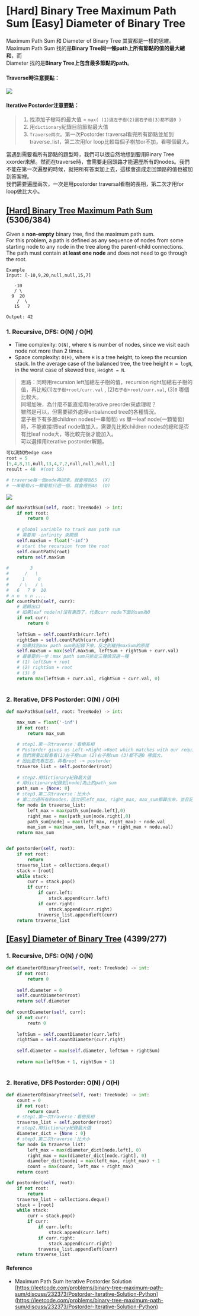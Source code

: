 # \[Hard\] Binary Tree Maximum Path Sum \[Easy\] Diameter of Binary Tree

Maximum Path Sum 和 Diameter of Binary Tree 其實都是一樣的思維。  
Maximum Path Sum 找的是**Binary Tree同一條path上所有節點的值的最大總和**，而  
Diameter 找的是**Binary Tree上包含最多節點的path**。

#### Traverse時注意要點：

![](../../.gitbook/assets/maxpathsum.jpg)

#### Iterative Postorder注意要點：

> 1. 找添加子樹時的最大值 = `max( (1)選左子樹(2)選右子樹(3)都不選0 )` 
> 2. 用`dictionary`紀錄目前節點最大值
> 3. `Traverse兩次`。第一次Postorder traversal看完所有節點並加到traverse\_list，第二次用for loop比較每個子樹加or不加，看哪個最大。

當遇到需要看所有節點的題型時，我們可以很自然地想到要用Binary Tree xxorder來解。然而在traverse時，會需要走回頭路才能遍歷所有的nodes。我們不能在第一次遍歷的時候，就把所有答案加上去，這樣會造成走回頭路的值也被加到答案裡。  
我們需要遍歷兩次，一次是用postorder traversal看樹的長相，第二次才用for loop做比大小。

## [\[Hard\] Binary Tree Maximum Path Sum](https://leetcode.com/problems/binary-tree-maximum-path-sum/)          \(5306/384\)

Given a **non-empty** binary tree, find the maximum path sum.  
For this problem, a path is defined as any sequence of nodes from some starting node to any node in the tree along the parent-child connections.   
The path must contain **at least one node** and does not need to go through the root.

```text
Example
Input: [-10,9,20,null,null,15,7]

   -10
   / \
  9  20
    /  \
   15   7

Output: 42
```

### 1. Recursive, DFS:   O\(N\) / O\(H\)

* Time complexity: `O(N)`, where `N` is number of nodes, since we visit each node not more than 2 times.
* Space complexity: `O(H)`, where `H` is a tree height, to keep the recursion stack. In the average case of the balanced tree, the tree height `H = logN`, in the worst case of skewed tree, `Height = N`.

> 思路：同時用recursion left加總左子樹的值，recursion right加總右子樹的值，再比較\(1\)`左子樹+root/curr.val` , \(2\)`右子樹+root/curr.val`, \(3\)`0` 哪個比較大。  
> 同場加映，為什麼不能直接用iterative preorder來處理呢？  
> 雖然是可以，但需要額外處理unbalanced tree的各種情況。  
> 當子樹下有多層children nodes\(一串葡萄\) vs 單一leaf node\(一顆葡萄\) 時，不能直接把leaf node值加入，需要先比較children nodes的總和是否有比leaf node大，等比較完後才能加入。  
> 可以選擇用iterative postorder解題。

```python
可以測試的edge case
root = 5
[5,4,8,11,null,13,4,7,2,null,null,null,1]
result = 48  #(not 55)

# traverse每一個node再回來，就會得到55  (X)
# 一串葡萄vs一顆葡萄只選一個，就會得到48  (O)
```

![](../../.gitbook/assets/max_path_sum.jpg)

```python
def maxPathSum(self, root: TreeNode) -> int:
    if not root:
        return 0
        
    # global variable to track max path sum
    # 需要用 -infinity 來開頭
    self.maxSum = float('-inf')
    # start the recursion from the root
    self.countPath(root)
    return self.maxSum
    
#        3
#      /   \
#     1     8
#    / \   / \
#   6   7 9  10
# n n  n n ....
def countPath(self, curr):
    # 遞歸出口
    # 如果leaf node(n)沒有東西了，代表curr node下面的sum為0
    if not curr:
        return 0
        
    leftSum = self.countPath(curr.left)
    rightSum = self.countPath(curr.right)
    # 如果找到max path sum則記錄下來，反之則維持maxSum的原樣
    self.maxSum = max(self.maxSum, leftSum + rightSum + curr.val)
    # 最重要的一步：max path sum只能從三種情況選一種
    # (1) leftSum + root
    # (2) rightSum + root
    # (3) 0
    return max(leftSum + curr.val, rightSum + curr.val, 0)
    
```

### 2. Iterative, DFS Postorder: O\(N\) / O\(H\)

```python
def maxPathSum(self, root: TreeNode) -> int:

    max_sum = float('-inf')
    if not root:
        return max_sum
        
    # step1.第一次traverse：看樹長相
    # Postorder gives us Left->Right->Root which matches with our requirement
    # 我們需要比較看看(1)左子樹sum (2)右子樹sum (3)都不選0 哪個大，
    # 因此要先看左右，再看root -> postorder
    traverse_list = self.postorder(root)
    
    # step2.用dictionary紀錄最大值
    # 用dictionary紀錄到[node]為止的path_sum
    path_sum = {None: 0}
    # step3.第二次traverse：比大小
    # 第二次過所有的nodes，這次把left_max, right_max, max_sum都算出來，並且記錄到path_sum上。
    for node in traverse_list:
        left_max = max(path_sum[node.left],0)
        right_max = max(path_sum[node.right],0)
        path_sum[node] = max(left_max, right_max) + node.val
        max_sum = max(max_sum, left_max + right_max + node.val)       
    return max_sum


def postorder(self, root):
    if not root:
        return
    traverse_list = collections.deque()
    stack = [root]
    while stack:
        curr = stack.pop()
        if curr:
            if curr.left:
                stack.append(curr.left)
            if curr.right:
                stack.append(curr.right)
            traverse_list.appendleft(curr)
    return traverse_list
```

## [\[Easy\] Diameter of Binary Tree](https://leetcode.com/problems/diameter-of-binary-tree/)      \(4399/277\)

### 1. Recursive, DFS:      O\(N\) / O\(N\)

```python
def diameterOfBinaryTree(self, root: TreeNode) -> int:
    if not root:
        return 0
        
    self.diameter = 0
    self.countDiameter(root)
    return self.diameter
    
def countDiameter(self, curr):
    if not curr:
        reutn 0
    
    leftSum = self.countDiameter(curr.left)
    rightSum = self.countDiameter(curr.right)
    
    self.diameter = max(self.diameter, leftSum + rightSum)
    
    return max(leftSum + 1, rightSum + 1)
    
```

### 2. Iterative, DFS Postorder:   O\(N\) / O\(H\)

```python
def diameterOfBinaryTree(self, root: TreeNode) -> int:
    count = 0
    if not root:
        return count
    # step1.第一次traverse：看樹長相
    traverse_list = self.postorder(root)
    # step2.用dictionary紀錄最大值
    diameter_dict = {None : 0}
    # step3.第二次traverse：比大小
    for node in traverse_list:
        left_max = max(diameter_dict[node.left], 0)
        right_max = max(diameter_dict[node.right], 0)            
        diameter_dict[node] = max(left_max, right_max) + 1
        count = max(count, left_max + right_max)
    return count

def postorder(self, root):
    if not root:
        return
    traverse_list = collections.deque()
    stack = [root]
    while stack:
        curr = stack.pop()
        if curr:
            if curr.left:
                stack.append(curr.left)
            if curr.right:
                stack.append(curr.right)
            traverse_list.appendleft(curr)
    return traverse_list
```

#### Reference

* Maximum Path Sum Iterative Postorder Solution [https://leetcode.com/problems/binary-tree-maximum-path-sum/discuss/232373/Postorder-Iterative-Solution-Python](https://leetcode.com/problems/binary-tree-maximum-path-sum/discuss/232373/Postorder-Iterative-Solution-Python)

